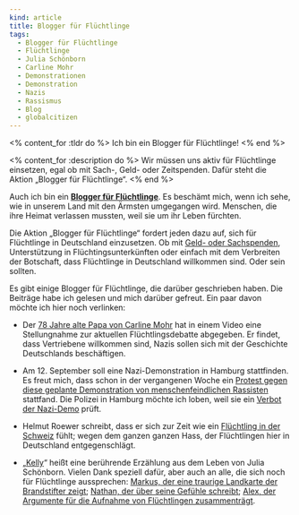 ```yaml
---
kind: article
title: Blogger für Flüchtlinge
tags:
  - Blogger für Flüchtlinge
  - Flüchtlinge
  - Julia Schönborn
  - Carline Mohr
  - Demonstrationen
  - Demonstration
  - Nazis
  - Rassismus
  - Blog
  - globalcitizen
---
```



<% content_for :tldr do %>
Ich bin ein Blogger für Flüchtlinge!
<% end %>

<% content_for :description do %>
Wir müssen uns aktiv für Flüchtlinge einsetzen, egal ob mit Sach-, Geld- oder Zeitspenden. Dafür steht die Aktion „Blogger für Flüchtlinge“.
<% end %>


Auch ich bin ein **[Blogger für Flüchtlinge][bff]**. Es beschämt mich, wenn ich sehe,
wie in unserem Land mit den Ärmsten umgegangen wird. Menschen, die ihre Heimat
verlassen mussten, weil sie um ihr Leben fürchten.

Die Aktion „Blogger für Flüchtlinge“ fordert jeden dazu auf, sich für
Flüchtlinge in Deutschland einzusetzen. Ob mit [Geld- oder
Sachspenden][spenden], Unterstützung in Flüchtingsunterkünften oder einfach
mit dem Verbreiten der Botschaft, dass Flüchtlinge in Deutschland willkommen
sind. Oder sein sollten.

Es gibt einige Blogger für Flüchtlinge, die darüber geschrieben haben. Die
Beiträge habe ich gelesen und mich darüber gefreut. Ein paar davon möchte ich
hier noch verlinken:

* Der [78 Jahre alte Papa von Carline Mohr][78] hat in einem Video eine
  Stellungnahme zur aktuellen Flüchtlingsdebatte abgegeben. Er findet, dass
  Vertriebene willkommen sind, Nazis sollen sich mit der Geschichte
  Deutschlands beschäftigen.

* Am 12. September soll eine Nazi-Demonstration in Hamburg stattfinden. Es
  freut mich, dass schon in der vergangenen Woche ein [Protest gegen diese
  geplante Demonstration von menschenfeindlichen Rassisten][stpauli]
  stattfand. Die Polizei in Hamburg möchte ich loben, weil sie ein [Verbot der
  Nazi-Demo][verbot] prüft.

* Helmut Roewer schreibt, dass er sich zur Zeit wie ein [Flüchtling in der
  Schweiz][schweiz] fühlt; wegen dem ganzen ganzen Hass, der Flüchtlingen hier
  in Deutschland entgegenschlägt.

* „[Kelly][]“ heißt eine berührende Erzählung aus dem Leben von Julia
  Schönborn. Vielen Dank speziell dafür, aber auch an alle, die sich noch für
  Flüchtlinge aussprechen: [Markus, der eine traurige Landkarte der
  Brandstifter zeigt][brandstiftung]; [Nathan, der über seine Gefühle
  schreibt][gefühle]; [Alex, der Argumente für die Aufnahme von Flüchtlingen
  zusammenträgt][argumente].


[bff]: http://www.blogger-fuer-fluechtlinge.de/

[spenden]: http://www.blogger-fuer-fluechtlinge.de/spenden/

[78]: http://www.mohrenpost.de/2015/08/26/papa-sagt-hallo-fluechtlinge-ihr-seid-willkommen/

[stpauli]: http://st.pauli-news.de/blaulicht/protest-gegen-nazis-wir-sind-wuetend/

[verbot]: http://www.radiohamburg.de/Nachrichten/Hamburg-aktuell/Menschen-in-Hamburg/2015/August/Tag-der-deutschen-Patrioten-Verbot-fuer-Neonazi-Demo-wird-geprueft

[schweiz]: https://www.globalcitizen.red/2015/08/26/heidenau-shame-for-germany/

[kelly]: http://www.junaimnetz.de/kelly

[brandstiftung]: http://textundblog.de/?p=6724

[gefühle]: https://bullenscheisse.de/2015/bloggerfuerfluechtlinge/

[argumente]: https://www.papaleaks.de/2015/08/30/ein-sommer-der-geschichte-schrieb-bloggerfuerfluechtlinge/
